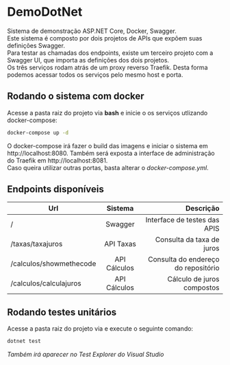 # DemoDotNet
Sistema de demonstração ASP.NET Core, Docker, Swagger.  
Este sistema é composto por dois projetos de APIs que expõem suas definições Swagger.  
Para testar as chamadas dos endpoints, existe um terceiro projeto com a Swagger UI, que importa as definições dos dois projetos.  
Os três serviços rodam atrás de um proxy reverso Traefik. Desta forma podemos acessar todos os serviços pelo mesmo host e porta.  

## Rodando o sistema com docker
Acesse a pasta raiz do projeto via __bash__ e inicie o os serviços utlizando docker-compose:

```bash
docker-compose up -d
```
O docker-compose irá fazer o build das imagens e iniciar o sistema em http://localhost:8080. Também será exposta a interface de administração do Traefik em http://localhost:8081.  
Caso queira utilizar outras portas, basta alterar o *docker-compose.yml*.


## Endpoints disponíveis

| Url                     | Sistema       | Descrição                           |
| ----------------------- |:-------------:| -----------------------------------:|
| /                       | Swagger       | Interface de testes das APIS        |
| /taxas/taxajuros        | API Taxas     | Consulta da taxa de juros           |
| /calculos/showmethecode | API Cálculos  | Consulta do endereço do repositório |
| /calculos/calculajuros  | API Cálculos  | Cálculo de juros compostos          |

## Rodando testes unitários
Acesse a pasta raiz do projeto via  e execute o seguinte comando:

```bash
dotnet test
```
*Também irá aparecer no Test Explorer do Visual Studio*
